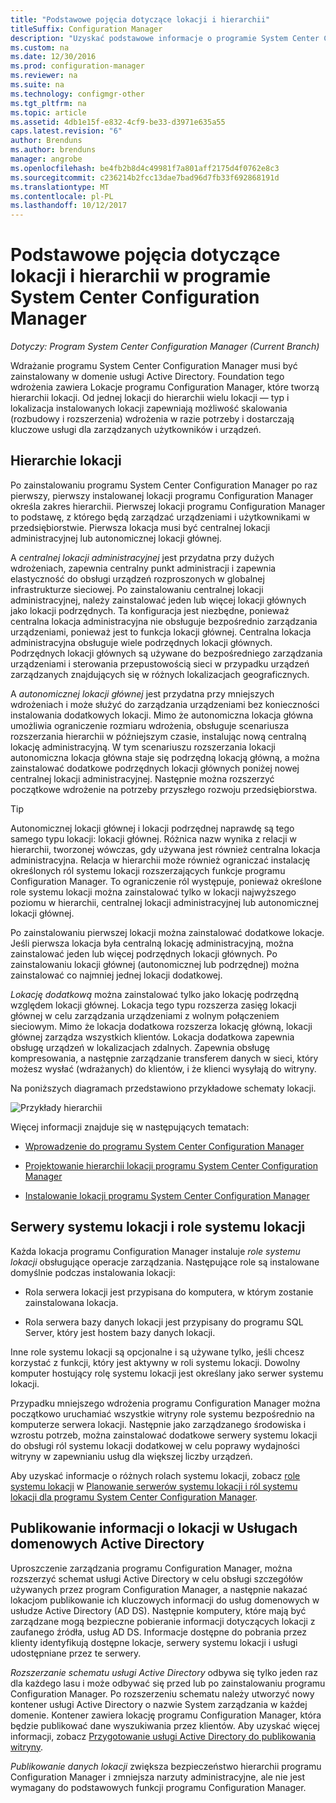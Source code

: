 ```yaml
---
title: "Podstawowe pojęcia dotyczące lokacji i hierarchii"
titleSuffix: Configuration Manager
description: "Uzyskać podstawowe informacje o programie System Center Configuration Manager Lokacje i hierarchie."
ms.custom: na
ms.date: 12/30/2016
ms.prod: configuration-manager
ms.reviewer: na
ms.suite: na
ms.technology: configmgr-other
ms.tgt_pltfrm: na
ms.topic: article
ms.assetid: 4db1e15f-e832-4cf9-be33-d3971e635a55
caps.latest.revision: "6"
author: Brenduns
ms.author: brenduns
manager: angrobe
ms.openlocfilehash: be4fb2b8d4c49981f7a801aff2175d4f0762e8c3
ms.sourcegitcommit: c236214b2fcc13dae7bad96d7fb33f692868191d
ms.translationtype: MT
ms.contentlocale: pl-PL
ms.lasthandoff: 10/12/2017
---
```

# <a name="fundamentals-of-sites-and-hierarchies-for-system-center-configuration-manager"></a>Podstawowe pojęcia dotyczące lokacji i hierarchii w programie System Center Configuration Manager

*Dotyczy: Program System Center Configuration Manager (Current Branch)*

Wdrażanie programu System Center Configuration Manager musi być zainstalowany w domenie usługi Active Directory. Foundation tego wdrożenia zawiera Lokacje programu Configuration Manager, które tworzą hierarchii lokacji. Od jednej lokacji do hierarchii wielu lokacji — typ i lokalizacja instalowanych lokacji zapewniają możliwość skalowania (rozbudowy i rozszerzenia) wdrożenia w razie potrzeby i dostarczają kluczowe usługi dla zarządzanych użytkowników i urządzeń.

## <a name="hierarchies-of-sites"></a>Hierarchie lokacji
Po zainstalowaniu programu System Center Configuration Manager po raz pierwszy, pierwszy instalowanej lokacji programu Configuration Manager określa zakres hierarchii. Pierwszej lokacji programu Configuration Manager to podstawę, z którego będą zarządzać urządzeniami i użytkownikami w przedsiębiorstwie. Pierwsza lokacja musi być centralnej lokacji administracyjnej lub autonomicznej lokacji głównej.  

 A *centralnej lokacji administracyjnej* jest przydatna przy dużych wdrożeniach, zapewnia centralny punkt administracji i zapewnia elastyczność do obsługi urządzeń rozproszonych w globalnej infrastrukturze sieciowej. Po zainstalowaniu centralnej lokacji administracyjnej, należy zainstalować jeden lub więcej lokacji głównych jako lokacji podrzędnych. Ta konfiguracja jest niezbędne, ponieważ centralna lokacja administracyjna nie obsługuje bezpośrednio zarządzania urządzeniami, ponieważ jest to funkcja lokacji głównej. Centralna lokacja administracyjna obsługuje wiele podrzędnych lokacji głównych. Podrzędnych lokacji głównych są używane do bezpośredniego zarządzania urządzeniami i sterowania przepustowością sieci w przypadku urządzeń zarządzanych znajdujących się w różnych lokalizacjach geograficznych.  

 A *autonomicznej lokacji głównej* jest przydatna przy mniejszych wdrożeniach i może służyć do zarządzania urządzeniami bez konieczności instalowania dodatkowych lokacji. Mimo że autonomiczna lokacja główna umożliwia ograniczenie rozmiaru wdrożenia, obsługuje scenariusza rozszerzania hierarchii w późniejszym czasie, instalując nową centralną lokację administracyjną. W tym scenariuszu rozszerzania lokacji autonomiczna lokacja główna staje się podrzędną lokacją główną, a można zainstalować dodatkowe podrzędnych lokacji głównych poniżej nowej centralnej lokacji administracyjnej. Następnie można rozszerzyć początkowe wdrożenie na potrzeby przyszłego rozwoju przedsiębiorstwa.  

> [!TIP]  
>  Autonomicznej lokacji głównej i lokacji podrzędnej naprawdę są tego samego typu lokacji: lokacji głównej. Różnica nazw wynika z relacji w hierarchii, tworzonej wówczas, gdy używana jest również centralna lokacja administracyjna. Relacja w hierarchii może również ograniczać instalację określonych ról systemu lokacji rozszerzających funkcje programu Configuration Manager. To ograniczenie ról występuje, ponieważ określone role systemu lokacji można zainstalować tylko w lokacji najwyższego poziomu w hierarchii, centralnej lokacji administracyjnej lub autonomicznej lokacji głównej.  

 Po zainstalowaniu pierwszej lokacji można zainstalować dodatkowe lokacje. Jeśli pierwsza lokacja była centralną lokację administracyjną, można zainstalować jeden lub więcej podrzędnych lokacji głównych. Po zainstalowaniu lokacji głównej (autonomicznej lub podrzędnej) można zainstalować co najmniej jednej lokacji dodatkowej.  

 *Lokację dodatkową* można zainstalować tylko jako lokację podrzędną względem lokacji głównej. Lokacja tego typu rozszerza zasięg lokacji głównej w celu zarządzania urządzeniami z wolnym połączeniem sieciowym. Mimo że lokacja dodatkowa rozszerza lokację główną, lokacji głównej zarządza wszystkich klientów. Lokacja dodatkowa zapewnia obsługę urządzeń w lokalizacjach zdalnych. Zapewnia obsługę kompresowania, a następnie zarządzanie transferem danych w sieci, który możesz wysłać (wdrażanych) do klientów, i że klienci wysyłają do witryny.  

 Na poniższych diagramach przedstawiono przykładowe schematy lokacji.  

 ![Przykłady hierarchii](media/Hierarchy_examples.png)  

 Więcej informacji znajduje się w następujących tematach:  

-   [Wprowadzenie do programu System Center Configuration Manager](../../core/understand/introduction.md)  

-   [Projektowanie hierarchii lokacji programu System Center Configuration Manager](../../core/plan-design/hierarchy/design-a-hierarchy-of-sites.md)  

-   [Instalowanie lokacji programu System Center Configuration Manager](/sccm/core/servers/deploy/install/installing-sites)  

## <a name="site-system-servers-and-site-system-roles"></a>Serwery systemu lokacji i role systemu lokacji  
 Każda lokacja programu Configuration Manager instaluje *role systemu lokacji* obsługujące operacje zarządzania. Następujące role są instalowane domyślnie podczas instalowania lokacji:

-   Rola serwera lokacji jest przypisana do komputera, w którym zostanie zainstalowana lokacja.

-   Rola serwera bazy danych lokacji jest przypisany do programu SQL Server, który jest hostem bazy danych lokacji.

Inne role systemu lokacji są opcjonalne i są używane tylko, jeśli chcesz korzystać z funkcji, który jest aktywny w roli systemu lokacji. Dowolny komputer hostujący rolę systemu lokacji jest określany jako serwer systemu lokacji.  

 Przypadku mniejszego wdrożenia programu Configuration Manager można początkowo uruchamiać wszystkie witryny role systemu bezpośrednio na komputerze serwera lokacji. Następnie jako zarządzanego środowiska i wzrostu potrzeb, można zainstalować dodatkowe serwery systemu lokacji do obsługi ról systemu lokacji dodatkowej w celu poprawy wydajności witryny w zapewnianiu usług dla większej liczby urządzeń.  

 Aby uzyskać informacje o różnych rolach systemu lokacji, zobacz [role systemu lokacji](../../core/plan-design/hierarchy/plan-for-site-system-servers-and-site-system-roles.md#bkmk_planroles) w [Planowanie serwerów systemu lokacji i ról systemu lokacji dla programu System Center Configuration Manager](../../core/plan-design/hierarchy/plan-for-site-system-servers-and-site-system-roles.md).

## <a name="publishing-site-information-to-active-directory-domain-services"></a>Publikowanie informacji o lokacji w Usługach domenowych Active Directory  
 Uproszczenie zarządzania programu Configuration Manager, można rozszerzyć schemat usługi Active Directory w celu obsługi szczegółów używanych przez program Configuration Manager, a następnie nakazać lokacjom publikowanie ich kluczowych informacji do usług domenowych w usłudze Active Directory (AD DS). Następnie komputery, które mają być zarządzane mogą bezpieczne pobieranie informacji dotyczących lokacji z zaufanego źródła, usług AD DS. Informacje dostępne do pobrania przez klienty identyfikują dostępne lokacje, serwery systemu lokacji i usługi udostępniane przez te serwery.  

 *Rozszerzanie schematu usługi Active Directory* odbywa się tylko jeden raz dla każdego lasu i może odbywać się przed lub po zainstalowaniu programu Configuration Manager.   Po rozszerzeniu schematu należy utworzyć nowy kontener usługi Active Directory o nazwie System zarządzania w każdej domenie. Kontener zawiera lokację programu Configuration Manager, która będzie publikować dane wyszukiwania przez klientów. Aby uzyskać więcej informacji, zobacz [Przygotowanie usługi Active Directory do publikowania witryny](../../core/plan-design/network/extend-the-active-directory-schema.md).  

 *Publikowanie danych lokacji* zwiększa bezpieczeństwo hierarchii programu Configuration Manager i zmniejsza narzuty administracyjne, ale nie jest wymagany do podstawowych funkcji programu Configuration Manager.  
